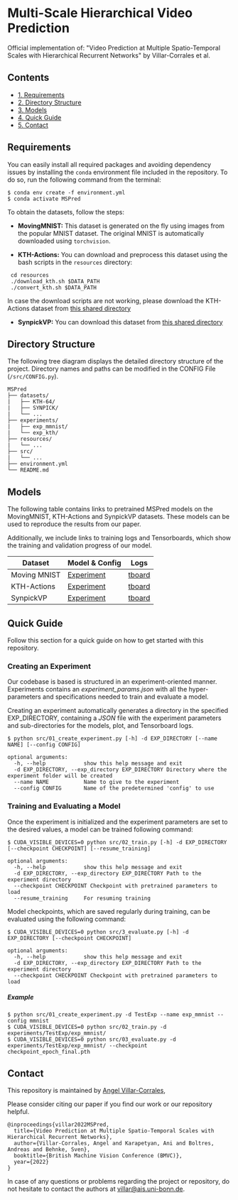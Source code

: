# Multi-Scale Hierarchical Video Prediction


Official implementation of: "Video Prediction at Multiple Spatio-Temporal Scales with	Hierarchical Recurrent Networks" by Villar-Corrales et al.


## Contents

 * [1. Requirements](#requirements)
 * [2. Directory Structure](#directory-structure)
 * [3. Models](#models)
 * [4. Quick Guide](#quick-guide)
 * [5. Contact](#contact)


## Requirements

You can easily install all required packages and avoiding dependency issues by installing the ```conda``` environment file included in the repository. To do so, run the following command from the terminal:

```shell
$ conda env create -f environment.yml
$ conda activate MSPred
```

To obtain the datasets, follow the steps:

 - **MovingMNIST:** This dataset is generated on the fly using images from the popular MNIST dataset. The original MNIST is automatically downloaded using `torchvision`.

 - **KTH-Actions:** You can download and preprocess this dataset using the bash scripts in the `resources` directory:
```shell
 cd resources
 ./download_kth.sh $DATA_PATH
 ./convert_kth.sh $DATA_PATH
```
In case the download scripts are not working, please download the KTH-Actions dataset from [this shared directory](https://www.dropbox.com/sh/byp2c5s1q9d4uud/AACRJLBZTjc1c3kMS5IKDMa6a?dl=0)

 - **SynpickVP:** You can download this dataset from [this shared directory](https://www.dropbox.com/sh/byp2c5s1q9d4uud/AACRJLBZTjc1c3kMS5IKDMa6a?dl=0)


## Directory Structure

The following tree diagram displays the detailed directory structure of the project. Directory names and paths can be modified in the CONFIG File (`/src/CONFIG.py`).

```
MSPred
├── datasets/
|   ├── KTH-64/
|   ├── SYNPICK/
|   └── ...
├── experiments/
|   ├── exp_mmnist/
|   └── exp_kth/
├── resources/
|   └── ...
├── src/
|   └── ...
├── environment.yml
└── README.md
```


## Models

The following table contains links to pretrained MSPred models on the MovingMNIST, KTH-Actions and SynpickVP datasets. These models can be used to reproduce the results from our paper.

Additionally, we include links to training logs and Tensorboards, which show the training and validation progress of our model.

| Dataset  | Model & Config | Logs |
| ------------- | ------------- | ------------- |
| Moving MNIST | [Experiment](https://www.dropbox.com/sh/6euwvurae6y5j47/AACHnAYpQt8smKIKpwRqaz3Ra?dl=0) | [tboard](https://tensorboard.dev/experiment/h7YfwWyVSZy5N9nBOceyUA/#scalars) |
| KTH-Actions | [Experiment](https://www.dropbox.com/sh/qho15xgljhvzcta/AAAINQIv9hnp9TqJsS2zM57da?dl=0) | [tboard](https://tensorboard.dev/experiment/5aOLm5J4TgWnkZHzn0vNRw/#scalars) |
| SynpickVP | [Experiment](https://www.dropbox.com/sh/80yq2off5f0o25f/AADpQbu731yv8A94LiYQWRkpa?dl=0)  | [tboard](https://tensorboard.dev/experiment/M9GfRex7Qs6DYc3XeV06iA/#scalars) |


## Quick Guide

Follow this section for a quick guide on how to get started with this repository.

### Creating an Experiment

Our codebase is based is structured in an experiment-oriented manner.
Experiments contains an *experiment_params.json* with all the hyper-parameters and specifications needed to train and evaluate a model.

Creating an experiment automatically generates a directory in the specified EXP_DIRECTORY, containing a *JSON* file with the experiment parameters and sub-directories for the models, plot, and Tensorboard logs.


```shell
$ python src/01_create_experiment.py [-h] -d EXP_DIRECTORY [--name NAME] [--config CONFIG]

optional arguments:
  -h, --help            show this help message and exit
  -d EXP_DIRECTORY, --exp_directory EXP_DIRECTORY Directory where the experiment folder will be created
  --name NAME           Name to give to the experiment
  --config CONFIG       Name of the predetermined 'config' to use
```


### Training and Evaluating a Model

Once the experiment is initialized and the experiment parameters are set to the desired values, a model can be trained following command:

```shell
$ CUDA_VISIBLE_DEVICES=0 python src/02_train.py [-h] -d EXP_DIRECTORY [--checkpoint CHECKPOINT] [--resume_training]

optional arguments:
  -h, --help            show this help message and exit
  -d EXP_DIRECTORY, --exp_directory EXP_DIRECTORY Path to the experiment directory
  --checkpoint CHECKPOINT Checkpoint with pretrained parameters to load
  --resume_training     For resuming training

```

Model checkpoints, which are saved regularly during training, can be evaluated using the following command:

```shell
$ CUDA_VISIBLE_DEVICES=0 python src/3_evaluate.py [-h] -d EXP_DIRECTORY [--checkpoint CHECKPOINT]

optional arguments:
  -h, --help            show this help message and exit
  -d EXP_DIRECTORY, --exp_directory EXP_DIRECTORY Path to the experiment directory
  --checkpoint CHECKPOINT Checkpoint with pretrained parameters to load
```


##### Example


```shell
$ python src/01_create_experiment.py -d TestExp --name exp_mmnist --config mmnist
$ CUDA_VISIBLE_DEVICES=0 python src/02_train.py -d experiments/TestExp/exp_mmnist/
$ CUDA_VISIBLE_DEVICES=0 python src/03_evaluate.py -d experiments/TestExp/exp_mmnist/ --checkpoint checkpoint_epoch_final.pth

```


## Contact

This repository is maintained by [Angel Villar-Corrales](http://angelvillarcorrales.com/templates/home.php),

Please consider citing our paper if you find our work or our repository helpful.

```
@inproceedings{villar2022MSPred,
  title={Video Prediction at Multiple Spatio-Temporal Scales with Hierarchical Recurrent Networks},
  author={Villar-Corrales, Angel and Karapetyan, Ani and Boltres, Andreas and Behnke, Sven},
  booktitle={British Machine Vision Conference (BMVC)},
  year={2022}
}
```

In case of any questions or problems regarding the project or repository, do not hesitate to contact the authors at villar@ais.uni-bonn.de.

